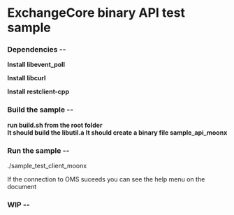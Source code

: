# ExchangeCore binary API test sample


<!--toc-->

### Dependencies -- 

**Install libevent_poll**  

**Install libcurl**  

**Install restclient-cpp**  




### Build the sample -- 

**run build.sh from the root folder**  
**It should build the libutil.a**
**It should create a binary file sample_api_moonx**

### Run the sample -- 


./sample_test_client_moonx <gateway user id> <password> <OMS IP address> <OMS port> <MDG Ip> <MDG port> <logfile>

If the connection to OMS suceeds you can see the help menu on the document


###  WIP -- 